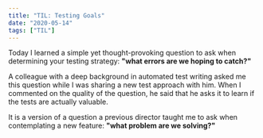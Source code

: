 ```yaml
---
title: "TIL: Testing Goals"
date: "2020-05-14"
tags: ["TIL"]
---
```


Today I learned a simple yet thought-provoking question to ask when determining your testing strategy: **"what errors are we hoping to catch?"**

A colleague with a deep background in automated test writing asked me this question while I was sharing a new test approach with him. When I commented on the quality of the question, he said that he asks it to learn if the tests are actually valuable.

It is a version of a question a previous director taught me to ask when contemplating a new feature: **"what problem are we solving?"**
